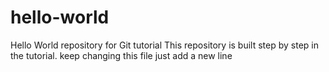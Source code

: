 # hello-world
Hello World repository for Git tutorial
This repository is built step by step in the tutorial. 
keep changing this file
just add a new line
